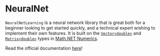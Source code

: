 # NeuralNet
`NeuralNetLearning` is a neural network library that is great both for a beginner looking to get started quickly, and a technical expert wishing to implement their own features. It is built on the [`Vector<double>`](https://numerics.mathdotnet.com/Matrix.html) and [`Matrix<double>`](https://numerics.mathdotnet.com/Matrix.html) types in [Math.NET Numerics](https://numerics.mathdotnet.com/).

Read the official documentation [here](https://nikolaimerritt.github.io/NeuralNet)!
